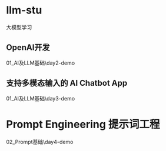 # llm-stu
大模型学习



## OpenAI开发

01_AI及LLM基础\day2-demo

## 支持多模态输入的 AI Chatbot App

01_AI及LLM基础\day3-demo

# Prompt Engineering  提示词工程

02_Prompt基础\day4-demo
